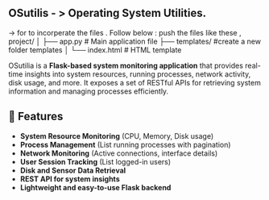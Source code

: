 ## OSutilis - > Operating System Utilities.


-> for to incorperate the files . Follow below :
push the files like these ,
project/
│
├── app.py                # Main application file
├── templates/            #create a new folder templates
│   └── index.html        # HTML template


OSutilia is a **Flask-based system monitoring application** that provides real-time insights into system resources, running processes, network activity, disk usage, and more. It exposes a set of RESTful APIs for retrieving system information and managing processes efficiently.

## 📌 Features
- **System Resource Monitoring** (CPU, Memory, Disk usage)
- **Process Management** (List running processes with pagination)
- **Network Monitoring** (Active connections, interface details)
- **User Session Tracking** (List logged-in users)
- **Disk and Sensor Data Retrieval**
- **REST API for system insights**
- **Lightweight and easy-to-use Flask backend**
